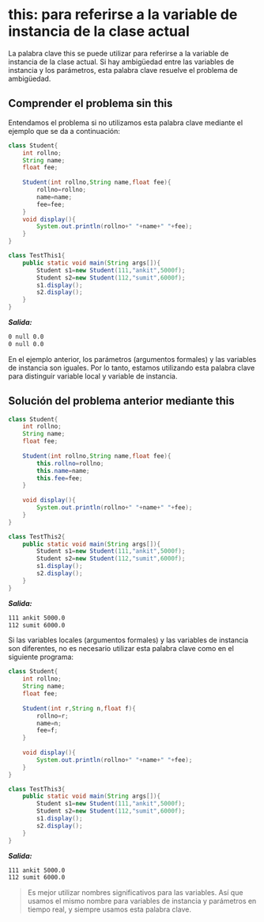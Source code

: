 # this: para referirse a la variable de instancia de la clase actual

La palabra clave this se puede utilizar para referirse a la variable de instancia de la clase actual. Si hay ambigüedad entre las variables de instancia y los parámetros, esta palabra clave resuelve el problema de ambigüedad.

## Comprender el problema sin this

Entendamos el problema si no utilizamos esta palabra clave mediante el ejemplo que se da a continuación:

```java
class Student{
    int rollno;
    String name;
    float fee;
    
    Student(int rollno,String name,float fee){
        rollno=rollno;
        name=name;
        fee=fee;
    }
    void display(){
        System.out.println(rollno+" "+name+" "+fee);
    }
}

class TestThis1{
    public static void main(String args[]){
        Student s1=new Student(111,"ankit",5000f);
        Student s2=new Student(112,"sumit",6000f);
        s1.display();
        s2.display();
    }
}
```

***Salida:***

```txt
0 null 0.0
0 null 0.0
```

En el ejemplo anterior, los parámetros (argumentos formales) y las variables de instancia son iguales. Por lo tanto, estamos utilizando esta palabra clave para distinguir variable local y variable de instancia.

## Solución del problema anterior mediante this

```java
class Student{
    int rollno;
    String name;
    float fee;
    
    Student(int rollno,String name,float fee){
        this.rollno=rollno;
        this.name=name;
        this.fee=fee;
    }
    
    void display(){
        System.out.println(rollno+" "+name+" "+fee);
    }
}

class TestThis2{
    public static void main(String args[]){
        Student s1=new Student(111,"ankit",5000f);
        Student s2=new Student(112,"sumit",6000f);
        s1.display();
        s2.display();
    }
}  
```

***Salida:***

```txt
111 ankit 5000.0
112 sumit 6000.0
```

Si las variables locales (argumentos formales) y las variables de instancia son diferentes, no es necesario utilizar esta palabra clave como en el siguiente programa:

```java
class Student{
    int rollno;
    String name;
    float fee;
    
    Student(int r,String n,float f){
        rollno=r;
        name=n;
        fee=f;
    }
    
    void display(){
        System.out.println(rollno+" "+name+" "+fee);
    }
}

class TestThis3{
    public static void main(String args[]){
        Student s1=new Student(111,"ankit",5000f);
        Student s2=new Student(112,"sumit",6000f);
        s1.display();
        s2.display();
    }
}
```

***Salida:***

```txt
111 ankit 5000.0 
112 sumit 6000.0
```

>  Es mejor utilizar nombres significativos para las variables. Así que usamos el mismo nombre para variables de instancia y parámetros en tiempo real, y siempre usamos esta palabra clave.